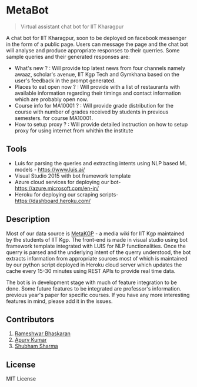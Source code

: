 # MetaBot
> Virtual assistant chat bot for IIT Kharagpur

A chat bot for IIT Kharagpur, soon to be deployed on facebook messenger in the form of a public page. Users can message the page
and the chat bot will analyse and produce appropriate responses to their querries. Some sample queries and their generated responses are:
- What's new ?  : Will provide top latest news from four channels namely awaaz, scholar's avenue, IIT Kgp Tech and Gymkhana based
on the user's feedback in the prompt generated.
- Places to eat open now ?  : Will provide with a list of restaurants with available information regarding their timings and contact information
which are probably open now.
- Course info for MA10001 ? : Will provide grade distribution for the course with number of grades received by students in previous semesters.
for course MA10001.
- How to setup proxy ? : Will provide detailed instruction on how to setup proxy for using internet from whithin the institute

## Tools

- Luis for parsing the queries and extracting intents using NLP based ML models - https://www.luis.ai/
- Visual Studio 2015 with bot framework template
- Azure cloud services for deploying our bot- https://azure.microsoft.com/en-in/
- Heroku for deploying our scraping scripts- https://dashboard.heroku.com/

## Description

Most of our data source is [MetaKGP](https://wiki.metakgp.org/w/Main_Page) - a media wiki for IIT Kgp maintained by the students of IIT Kgp.
The front-end is made in visual studio using bot framework template integrated with LUIS for NLP functionalities. Once the querry is parsed and
the underlying intent of the querry understood, the bot extracts information from appropriate sources most of which is maintained by
our python script deployed in Heroku cloud server which updates the cache every 15-30 minutes using REST APIs to provide real time data.

The bot is in development stage with much of feature integration to be done. Some future features to be integrated are professor's information.
previous year's paper for specific courses. If you have any more interesting features in mind, please add it in the issues.

## Contributors

1. [Rameshwar Bhaskaran](https://github.com/zorroblue)
2. [Apurv Kumar](https://github.com/apurv1205)
3. [Shubham Sharma](https://github.com/shubham4060)

## License

MIT License

